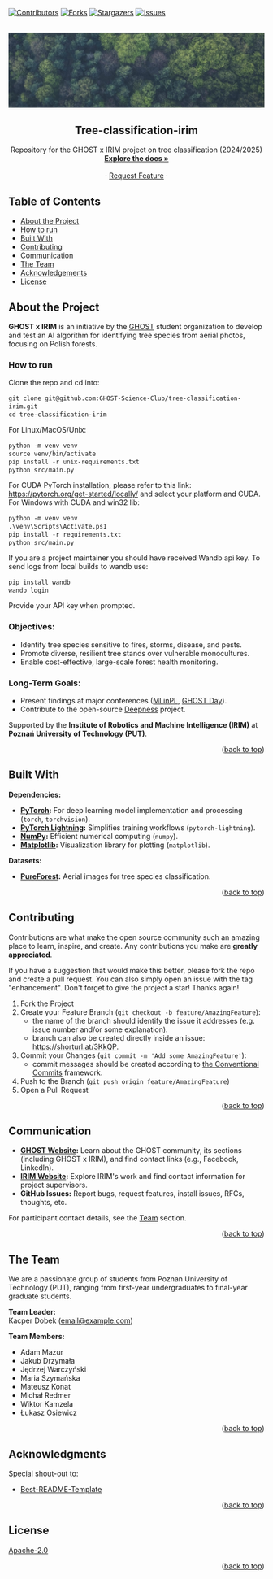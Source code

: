 <a id="readme-top"></a>

<!-- PROJECT SHIELDS -->
[![Contributors][contributors-shield]][contributors-url]
[![Forks][forks-shield]][forks-url]
[![Stargazers][stars-shield]][stars-url]
[![Issues][issues-shield]][issues-url]

<!-- MARKDOWN LINKS & IMAGES -->

[contributors-shield]: https://img.shields.io/github/contributors/GHOST-Science-Club/tree-classification-irim.svg?style=for-the-badge

[contributors-url]: https://github.com/GHOST-Science-Club/tree-classification-irim/graphs/contributors

[forks-shield]: https://img.shields.io/github/forks/GHOST-Science-Club/tree-classification-irim.svg?style=for-the-badge

[forks-url]: https://github.com/GHOST-Science-Club/tree-classification-irim/network/members

[stars-shield]: https://img.shields.io/github/stars/GHOST-Science-Club/tree-classification-irim.svg?style=for-the-badge

[stars-url]: https://github.com/GHOST-Science-Club/tree-classification-irim/stargazers

[issues-shield]: https://img.shields.io/github/issues/GHOST-Science-Club/tree-classification-irim.svg?style=for-the-badge

[issues-url]: https://github.com/GHOST-Science-Club/tree-classification-irim/issues

<br />
<a id="readme-top"></a>
<div style="text-align: center;">
  <img src="docs/pexels-markusspiske-1133380.jpeg" alt="Tree classification - Foto from Markus Spiske: https://www.pexels.com/de-de/foto/vogelperspektive-natur-wald-baume-113338/">

<h2 style="text-align: center;">Tree-classification-irim</h2>

  <p style="text-align: center;">
    Repository for the GHOST x IRIM project on tree classification (2024/2025)
    <br />
    <!-- Change link to: https://github.com/GHOST-Science-Club/tree-classification-irim -->
    <a href="https://github.com/GHOST-Science-Club/tree-classification-irim/tree/docu"><b>Explore the docs »</b></a>
    <br />
    <br />
    <!-- What to write? What sections to add?
    <a href="https://github.com/GHOST-Science-Club/tree-classification-irim/tree/docu">View Demo</a>
    ·
    <a href="https://github.com/othneildrew/Best-README-Template/issues/new?labels=bug&template=bug-report---.md">Report Bug</a> -->
    · 
    <a href="https://github.com/GHOST-Science-Club/tree-classification-irim/issues/new?assignees=&labels=&projects=&template=feature_request.md&title=">Request Feature</a>
    ·
  </p>
</div>

## Table of Contents

- [About the Project](#about-the-project)
- [How to run](#how-to-run)
- [Built With](#built-with)
- [Contributing](#contributing)
- [Communication](#communication)
- [The Team](#the-team)
- [Acknowledgements](#acknowledgments)
- [License](#license)

## About the Project

**GHOST x IRIM** is an initiative by the [GHOST](https://ghost.put.poznan.pl) student organization to develop and test
an AI algorithm for identifying tree species from aerial photos, focusing on Polish forests.

### How to run

Clone the repo and cd into:

```
git clone git@github.com:GHOST-Science-Club/tree-classification-irim.git
cd tree-classification-irim
```

For Linux/MacOS/Unix:

```
python -m venv venv
source venv/bin/activate
pip install -r unix-requirements.txt
python src/main.py
```

For CUDA PyTorch installation, please refer to this link: https://pytorch.org/get-started/locally/ and select your
platform and CUDA.
For Windows with CUDA and win32 lib:

```
python -m venv venv
.\venv\Scripts\Activate.ps1
pip install -r requirements.txt
python src/main.py
```

If you are a project maintainer you should have received Wandb api key.
To send logs from local builds to wandb use:

```
pip install wandb
wandb login
```

Provide your API key when prompted.

### Objectives:

- Identify tree species sensitive to fires, storms, disease, and pests.
- Promote diverse, resilient tree stands over vulnerable monocultures.
- Enable cost-effective, large-scale forest health monitoring.

### Long-Term Goals:

- Present findings at major conferences ([MLinPL](https://mlinpl.org), [GHOST Day](https://ghostday.pl)).
- Contribute to the open-source [Deepness](https://github.com/PUTvision/qgis-plugin-deepness) project.

Supported by the **Institute of Robotics and Machine Intelligence (IRIM)** at **Poznań University of Technology (PUT)**.


<p style="text-align: right;">(<a href="#readme-top">back to top</a>)</p>

## Built With

**Dependencies:**

- **[PyTorch](https://pytorch.org/):** For deep learning model implementation and processing (`torch`, `torchvision`).
- **[PyTorch Lightning](https://www.pytorchlightning.ai/):** Simplifies training workflows (`pytorch-lightning`).
- **[NumPy](https://numpy.org/):** Efficient numerical computing (`numpy`).
- **[Matplotlib](https://matplotlib.org/):** Visualization library for plotting (`matplotlib`).

**Datasets:**

- **[PureForest](https://huggingface.co/datasets/IGNF/PureForest):** Aerial images for tree species classification.

<p style="text-align: right;">(<a href="#readme-top">back to top</a>)</p>

<!-- The specifics of the contribution process to be determined -->

## Contributing

Contributions are what make the open source community such an amazing place to learn, inspire, and create. Any
contributions you make are **greatly appreciated**.

If you have a suggestion that would make this better, please fork the repo and create a pull request. You can also
simply open an issue with the tag "enhancement".
Don't forget to give the project a star! Thanks again!

1. Fork the Project
2. Create your Feature Branch (`git checkout -b feature/AmazingFeature`):
    - the name of the branch should identify the issue it addresses (e.g. issue number and/or some explanation).
    - branch can also be created directly inside an issue: https://shorturl.at/3KkQP.
3. Commit your Changes (`git commit -m 'Add some AmazingFeature'`):
    - commit messages should be created according
      to [the Conventional Commits](https://www.conventionalcommits.org/en/v1.0.0/) framework.
4. Push to the Branch (`git push origin feature/AmazingFeature`)
5. Open a Pull Request

<p style="text-align: right;">(<a href="#readme-top">back to top</a>)</p>

## Communication

- **[GHOST Website](https://ghost.put.poznan.pl):** Learn about the GHOST community, its sections (including GHOST x
  IRIM), and find contact links (e.g., Facebook, LinkedIn).
- **[IRIM Website](http://www.cie.put.poznan.pl/index-en.html):** Explore IRIM's work and find contact information for
  project supervisors.
- **GitHub Issues:** Report bugs, request features, install issues, RFCs, thoughts, etc.

For participant contact details, see the [Team](#the-team) section.

<p style="text-align: right;">(<a href="#readme-top">back to top</a>)</p>

## The Team

We are a passionate group of students from Poznan University of Technology (PUT), ranging from first-year undergraduates
to final-year graduate students.

**Team Leader:**  
Kacper Dobek ([email@example.com](mailto:email@example.com))

**Team Members:**

- Adam Mazur
- Jakub Drzymała
- Jędrzej Warczyński
- Maria Szymańska
- Mateusz Konat
- Michał Redmer
- Wiktor Kamzela
- Łukasz Osiewicz

<p style="text-align: right;">(<a href="#readme-top">back to top</a>)</p>

## Acknowledgments

Special shout-out to:

- [Best-README-Template](https://github.com/othneildrew/Best-README-Template)

<p style="text-align: right;">(<a href="#readme-top">back to top</a>)</p>

## License

[Apache-2.0](LICENSE)

<p style="text-align: right;">(<a href="#readme-top">back to top</a>)</p>
